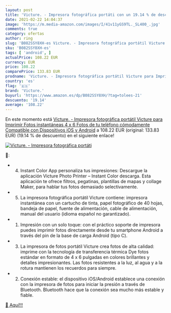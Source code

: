 ```yaml
---
layout: post
title: 'Victure. - Impresora fotográfica portáti con un 19.14 % de descuento'
date: 2021-02-22 14:04:37
image: 'https://m.media-amazon.com/images/I/41v11yGS9TL._SL400_.jpg'
comments: true
category: ofertas
author: ring
slug: 'B082SSY8XH-es Victure. - Impresora fotográfica portátil Victure para...'
sku: 'B082SSY8XH-es'
tags: [ 'android', ]
actualPrice: 108.22 EUR
currency: EUR
price: 108.22
comparePrice: 133.83 EUR
prodname: 'Victure. - Impresora fotográfica portátil Victure para Imprimir Fotos instantáneas  4 x 6  Fotos de tu teléfono cómodamente  Compatible con Dispositivos iOS y Android'
country: 'es'
flag: '🇪🇸'
brand: 'Victure.'
buyurl: 'https://www.amazon.es/dp/B082SSY8XH/?tag=tolees-21'
descuento: '19.14'
average: '108.22'
---
```


En este momento está [Victure. - Impresora fotográfica portátil Victure para Imprimir Fotos instantáneas  4 x 6  Fotos de tu teléfono cómodamente  Compatible con Dispositivos iOS y Android](https://www.amazon.es/dp/B082SSY8XH/?tag=tolees-21) a 108.22 EUR (original: 133.83 EUR) (19.14 %  de descuento) en el siguiente enlace!

[![Victure. - Impresora fotográfica portáti](https://m.media-amazon.com/images/I/41v11yGS9TL._SL400_.jpg)](https://www.amazon.es/dp/B082SSY8XH/?tag=tolees-21)

🔎:

- 4. Instant Color App personaliza tus impresiones: Descargue la aplicación Victure Photo Printer – Instant Color descarga. Esta aplicación te ofrece filtros, pegatinas, plantillas de mapas y collage Maker, para hablar tus fotos demasiado selectivamente.
- 5. La impresora fotográfica portátil Victure contiene: impresora instantánea con un cartucho de tinta, papel fotográfico de 40 hojas, bandeja de papel, fuente de alimentación, cable de alimentación, manual del usuario (idioma español no garantizado).
- 1. Impresión con un solo toque: con el práctico soporte de impresora puedes imprimir fotos directamente desde tu smartphone Android a través del pin de la base de carga Android (tipo C).
- 3. La impresora de fotos portátil Victure crea fotos de alta calidad: imprime con la tecnología de transferencia térmica Dye fotos estándar en formato de 4 x 6 pulgadas en colores brillantes y detalles impresionantes. Las fotos resistentes a la luz, al agua y a la rotura mantienen los recuerdos para siempre.
- 2. Conexión estable: el dispositivo iOS/Android establece una conexión con la impresora de fotos para iniciar la presión a través de Bluetooth. Bluetooth hace que la conexión sea mucho más estable y fiable.

[🛒 Aquí!!!](https://www.amazon.es/dp/B082SSY8XH/?tag=tolees-21)
